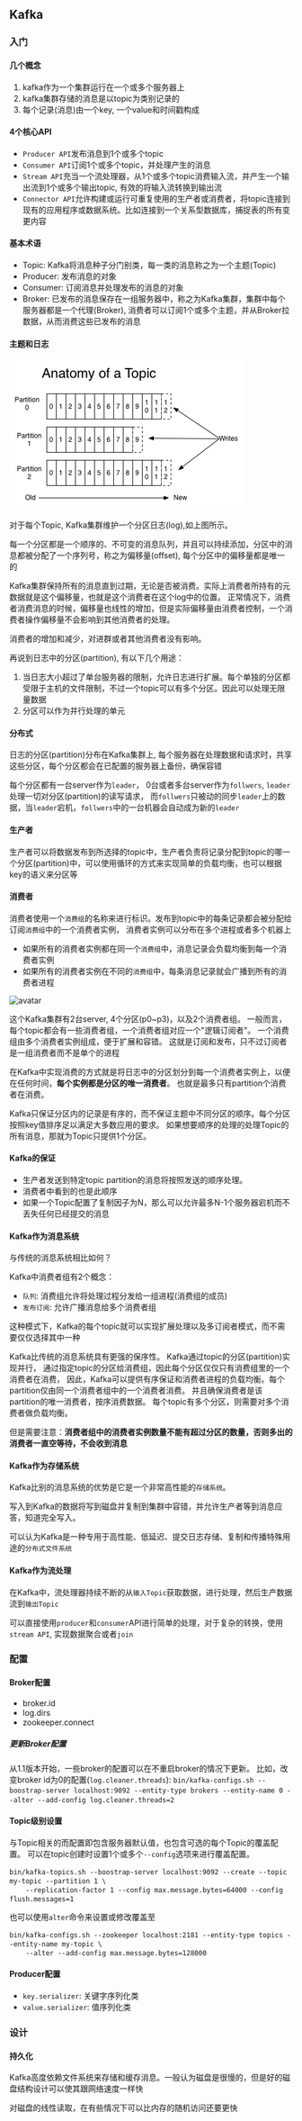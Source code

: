 ## Kafka

### 入门

#### 几个概念
1. kafka作为一个集群运行在一个或多个服务器上
2. kafka集群存储的消息是以topic为类别记录的
3. 每个记录(消息)由一个key, 一个value和时间戳构成

#### 4个核心API
+ `Producer API`发布消息到1个或多个topic
+ `Consumer API`订阅1个或多个topic，并处理产生的消息
+ `Stream API`充当一个流处理器，从1个或多个topic消费输入流，并产生一个输出流到1个或多个输出topic, 有效的将输入流转换到输出流
+ `Connector API`允许构建或运行可重复使用的生产者或消费者，将topic连接到现有的应用程序或数据系统。比如连接到一个关系型数据库，捕捉表的所有变更内容

#### 基本术语
+ Topic: Kafka将消息种子分门别类，每一类的消息称之为一个主题(Topic)
+ Producer: 发布消息的对象
+ Consumer: 订阅消息并处理发布的消息的对象
+ Broker: 已发布的消息保存在一组服务器中，称之为Kafka集群，集群中每个服务器都是一个代理(Broker), 消费者可以订阅1个或多个主题，并从Broker拉数据，从而消费这些已发布的消息

#### 主题和日志
![avatar](../imgs/introduction_anatomy_of_a_topic.png)

对于每个Topic, Kafka集群维护一个分区日志(log),如上图所示。

每一个分区都是一个顺序的、不可变的消息队列，并且可以持续添加，分区中的消息都被分配了一个序列号，称之为偏移量(offset), 每个分区中的偏移量都是唯一的

Kafka集群保持所有的消息直到过期，无论是否被消费。实际上消费者所持有的元数据就是这个偏移量，也就是这个消费者在这个log中的位置。
正常情况下，消费者消费消息的时候，偏移量也线性的增加，但是实际偏移量由消费者控制，一个消费者操作偏移量不会影响到其他消费者的处理。

消费者的增加和减少，对进群或者其他消费者没有影响。

再说到日志中的分区(partition), 有以下几个用途：
1. 当日志大小超过了单台服务器的限制，允许日志进行扩展。每个单独的分区都受限于主机的文件限制，不过一个topic可以有多个分区。因此可以处理无限量数据
2. 分区可以作为并行处理的单元

#### 分布式
日志的分区(partition)分布在Kafka集群上, 每个服务器在处理数据和请求时，共享这些分区，每个分区都会在已配置的服务器上备份，确保容错

每个分区都有一台server作为`leader`， 0台或者多台server作为`follwers`, `leader`处理一切对分区(partition)的读写请求，
而`follwers`只被动的同步`leader`上的数据，当`leader`宕机，`follwers`中的一台机器会自动成为新的`leader`

#### 生产者
生产者可以将数据发布到所选择的topic中，生产者负责将记录分配到topic的哪一个分区(partition)中，可以使用循环的方式来实现简单的负载均衡，也可以根据key的语义来分区等

#### 消费者
消费者使用一个`消费组`的名称来进行标识。发布到topic中的每条记录都会被分配给订阅`消费组`中的一个消费者实例，
消费者实例可以分布在多个进程或者多个机器上

+ 如果所有的消费者实例都在同一个`消费组`中，消息记录会负载均衡到每一个消费者实例
+ 如果所有的消费者实例在不同的`消费组`中，每条消息记录就会广播到所有的消费者进程

![avatar](../imgs/introduction_consumers.png)

这个Kafka集群有2台server, 4个分区(p0~p3)，以及2个消费者组。
一般而言，每个topic都会有一些消费者组，一个消费者组对应一个"逻辑订阅者"。
一个消费组由多个消费者实例组成，便于扩展和容错。
这就是订阅和发布，只不过订阅者是一组消费者而不是单个的进程

在Kafka中实现消费的方式就是将日志中的分区划分到每一个消费者实例上，以便在任何时间，**每个实例都是分区的唯一消费者**。
也就是最多只有partition个消费者在消费。

Kafka只保证分区内的记录是有序的，而不保证主题中不同分区的顺序。每个分区按照key值排序足以满足大多数应用的要求。
如果想要顺序的处理的处理Topic的所有消息，那就为Topic只提供1个分区。

#### Kafka的保证
+ 生产者发送到特定topic partition的消息将按照发送的顺序处理。
+ 消费者中看到的也是此顺序
+ 如果一个Topic配置了复制因子为N，那么可以允许最多N-1个服务器宕机而不丢失任何已经提交的消息


#### Kafka作为消息系统
与传统的消息系统相比如何？

Kafka中消费者组有2个概念：
+ `队列`: 消费组允许将处理过程分发给一组进程(消费组的成员)
+ `发布订阅`: 允许广播消息给多个消费者组

这种模式下，Kafka的每个topic就可以实现扩展处理以及多订阅者模式，而不需要仅仅选择其中一种

Kafka比传统的消息系统具有更强的保序性。
Kafka通过topic的分区(partition)实现并行，
通过指定topic的分区给消费组，因此每个分区仅仅只有消费组里的一个消费者在消费，
因此，Kafka可以提供有序保证和消费者进程的负载均衡。每个partition仅由同一个消费者组中的一个消费者消费。
并且确保消费者是该partition的唯一消费者，按序消费数据。
每个topic有多个分区，则需要对多个消费者做负载均衡。

但是需要注意：**消费者组中的消费者实例数量不能有超过分区的数量，否则多出的消费者一直空等待，不会收到消息**


#### Kafka作为存储系统
Kafka比别的消息系统的优势是它是一个非常高性能的`存储系统`。

写入到Kafka的数据将写到磁盘并复制到集群中容错，并允许生产者等到消息应答，知道完全写入。

可以认为Kafka是一种专用于高性能、低延迟、提交日志存储、复制和传播特殊用途的`分布式文件系统`

#### Kafka作为流处理
在Kafka中，流处理器持续不断的从`输入Topic`获取数据，进行处理，然后生产数据流到`输出Topic`

可以直接使用`producer`和`consumer`API进行简单的处理，对于复杂的转换，使用`stream API`, 实现数据聚合或者`join`


### 配置

#### Broker配置
+ broker.id
+ log.dirs
+ zookeeper.connect

##### 更新Broker配置
从1.1版本开始，一些broker的配置可以在不重启broker的情况下更新。
比如，改变broker id为0的配置(`log.cleaner.threads`):
`bin/kafka-configs.sh --boostrap-server localhost:9092 --entity-type brokers --entity-name 0 --alter --add-config log.cleaner.threads=2`

#### Topic级别设置
与Topic相关的而配置即包含服务器默认值，也包含可选的每个Topic的覆盖配置。
可以在topic创建时设置1个或多个`--config`选项来进行覆盖配置。
```
bin/kafka-topics.sh --boostrap-server localhost:9092 --create --topic my-topic --partition 1 \
    --replication-factor 1 --config max.message.bytes=64000 --config flush.messages=1
```
也可以使用`alter`命令来设置或修改覆盖至
```
bin/kafka-configs.sh --zookeeper localhost:2181 --entity-type topics --entity-name my-topic \
    --alter --add-config max.message.bytes=128000
```

#### Producer配置
+ `key.serializer`: 关键字序列化类
+ `value.serializer`: 值序列化类


### 设计

#### 持久化
Kafka高度依赖文件系统来存储和缓存消息。一般认为磁盘是很慢的，但是好的磁盘结构设计可以使其跟网络速度一样快

对磁盘的线性读取，在有些情况下可以比内存的随机访问还要更快



